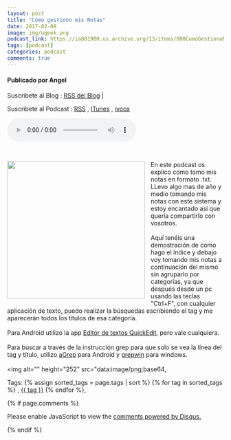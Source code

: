 ```yaml
---
layout: post
title: "Como gestiono mis Notas"
date: 2017-02-08
image: img/ugeek.png
podcast_link: https://ia801900.us.archive.org/13/items/008ComoGestionoMisNotas/%23008%20%20Como%20gestiono%20mis%20notas.mp3
tags: [podcast]
categories: podcast
comments: true
---
```

#### Publicado por Angel

Suscribete al Blog :  [RSS del Blog](http://feeds.feedburner.com/uGeekBlog) |

Suscribete al Podcast :  [RSS](http://feeds.feedburner.com/ugeek) , [ITunes](https://itunes.apple.com/us/podcast/ugeek/id1201421866?mt=2) , [ivoox](https://www.ivoox.com/podcast-ugeek_sq_f1383493_1.html)

<audio controls>
  <source src="https://ia801900.us.archive.org/13/items/008ComoGestionoMisNotas/%23008%20%20Como%20gestiono%20mis%20notas.mp3" type="audio/mpeg">
Your browser does not support the audio element.
</audio>
<!-- ---------------------------------------------------Pon aquí el audio-------------------------------------------------------- -->


<br /><div class="separator" style="clear: both; text-align: center;"><a href="https://4.bp.blogspot.com/-r5FgIMMxUdc/WJorlip8jzI/AAAAAAAAAVk/PgTbteSIILEExsT-YE3e7BPEQA4k1_aXwCLcB/s1600/txt.jpg" imageanchor="1" style="clear: left; float: left; margin-bottom: 1em; margin-right: 1em;"><img border="0" height="320" src="https://4.bp.blogspot.com/-r5FgIMMxUdc/WJorlip8jzI/AAAAAAAAAVk/PgTbteSIILEExsT-YE3e7BPEQA4k1_aXwCLcB/s320/txt.jpg" width="320" /></a></div>En este podcast os explico como tomo mis notas en formato .txt. LLevo algo mas de año y medio tomando mis notas con este sistema y estoy encantado así que quería compartirlo con vosotros.<br /><br />Aquí tenéis una demostración de como hago el indice y debajo voy tomando mis notas a continuación del mismo sin agruparlo por categorías, ya que después desde un pc usando las teclas "Ctrl+F", con cualquier aplicación de texto, puedo realizar la búsquedas escribiendo el tag y me aparecerán todos los títulos de esa categoría.<br /><br />Para Android utilizo la app <a href="https://goo.gl/u1ElB6">Editor de textos QuickEdit</a>, pero vale cualquiera.<br /><br />Para buscar a través de la instrucción grep para que solo se vea la línea del tag y título, utilizo <a href="https://goo.gl/xoMgor">aGrep</a> para Android y <a href="https://goo.gl/2LLRyS">grepwin</a> para windows.<br /><br /><img alt="" height="252" src="data:image/png;base64,



<!-- TAGS Y COMENTARIOS -->

Tags: {% assign sorted_tags = page.tags | sort %} {% for tag in sorted_tags %} , <span class="tag"><a href="/search#{{ tag }}">{{ tag }}</a></span> {% endfor %},



{% if page.comments %}
<div id="disqus_thread"></div>
<script>

/**
*  RECOMMENDED CONFIGURATION VARIABLES: EDIT AND UNCOMMENT THE SECTION BELOW TO INSERT DYNAMIC VALUES FROM YOUR PLATFORM OR CMS.
*  LEARN WHY DEFINING THESE VARIABLES IS IMPORTANT: https://disqus.com/admin/universalcode/#configuration-variables*/
/*
var disqus_config = function () {
this.page.url = PAGE_URL;  // Replace PAGE_URL with your page's canonical URL variable
this.page.identifier = PAGE_IDENTIFIER; // Replace PAGE_IDENTIFIER with your page's unique identifier variable
};
*/
(function() { // DON'T EDIT BELOW THIS LINE
var d = document, s = d.createElement('script');
s.src = 'https://https-angelbcn-github-io-ugeek.disqus.com/embed.js';
s.setAttribute('data-timestamp', +new Date());
(d.head || d.body).appendChild(s);
})();
</script>
<noscript>Please enable JavaScript to view the <a href="https://disqus.com/?ref_noscript">comments powered by Disqus.</a></noscript>


{% endif %}
